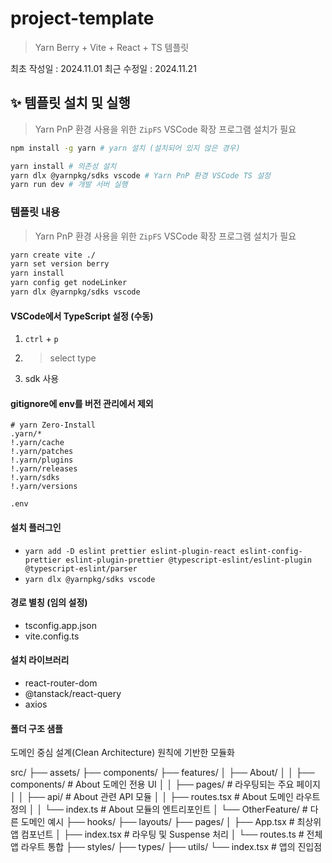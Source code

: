 # project-template

> Yarn Berry + Vite + React + TS 템플릿

최초 작성일 : 2024.11.01
최근 수정일 : 2024.11.21

## ✨ 템플릿 설치 및 실행

> Yarn PnP 환경 사용을 위한
> `ZipFS` VSCode 확장 프로그램 설치가 필요

```bash
npm install -g yarn # yarn 설치 (설치되어 있지 않은 경우)

yarn install # 의존성 설치
yarn dlx @yarnpkg/sdks vscode # Yarn PnP 환경 VSCode TS 설정
yarn run dev # 개발 서버 실행
```

### 템플릿 내용

> Yarn PnP 환경 사용을 위한
> `ZipFS` VSCode 확장 프로그램 설치가 필요

```bash
yarn create vite ./
yarn set version berry
yarn install
yarn config get nodeLinker
yarn dlx @yarnpkg/sdks vscode
```

#### VSCode에서 TypeScript 설정 (수동)

1. `ctrl` + `p`
2. > select type
3. sdk 사용

#### gitignore에 env를 버전 관리에서 제외

```
# yarn Zero-Install
.yarn/*
!.yarn/cache
!.yarn/patches
!.yarn/plugins
!.yarn/releases
!.yarn/sdks
!.yarn/versions

.env
```

#### 설치 플러그인

- `yarn add -D eslint prettier eslint-plugin-react eslint-config-prettier eslint-plugin-prettier @typescript-eslint/eslint-plugin @typescript-eslint/parser`
- `yarn dlx @yarnpkg/sdks vscode`

#### 경로 별칭 (임의 설정)

- tsconfig.app.json
- vite.config.ts

#### 설치 라이브러리

- react-router-dom
- @tanstack/react-query
- axios

#### 폴더 구조 샘플

도메인 중심 설계(Clean Architecture) 원칙에 기반한 모듈화

src/
├── assets/
├── components/
├── features/
│ ├── About/
│ │ ├── components/ # About 도메인 전용 UI
│ │ ├── pages/ # 라우팅되는 주요 페이지
│ │ ├── api/ # About 관련 API 모듈
│ │ ├── routes.tsx # About 도메인 라우트 정의
│ │ └── index.ts # About 모듈의 엔트리포인트
│ └── OtherFeature/ # 다른 도메인 예시
├── hooks/
├── layouts/
├── pages/
│ ├── App.tsx # 최상위 앱 컴포넌트
│ ├── index.tsx # 라우팅 및 Suspense 처리
│ └── routes.ts # 전체 앱 라우트 통합
├── styles/
├── types/
├── utils/
└── index.tsx # 앱의 진입점
